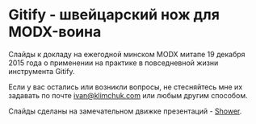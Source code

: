 # Gitify - швейцарский нож для MODX-воина

Слайды к докладу на ежегодной минском MODX митапе 19 декабря 2015 года о применении на практике в повседневной жизни инструмента Gitify.

Если у вас остались или возникли вопросы, не стесняйтесь мне их задавать по почте [ivan@klimchuk.com](mailto:ivan@klimchuk.com) или любым другим способом.

Слайды сделаны на замечательном движке презентаций - [Shower](http://shwr.me/).